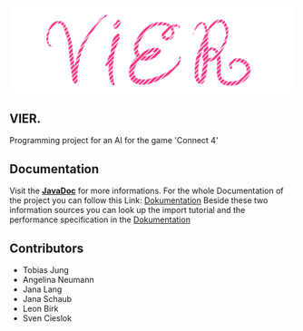 ![Logo](https://raw.githubusercontent.com/SvenC56/vierpunkt/master/bin/de/dhbw/vierpunkt/gui/ueberschrift.jpg)
## VIER.

Programming project for an AI for the game 'Connect 4'

## Documentation

Visit the [**JavaDoc**](https://htmlpreview.github.io/?https://github.com/SvenC56/vierpunkt/blob/master/doc/index.html) for more informations.
For the whole Documentation of the project you can follow this Link: [Dokumentation](https://github.com/SvenC56/vierpunkt/blob/master/Bundle_Dokumentation/BundleDokumentation_Gruppe4_WWI14SCA.pdf) 
Beside these two information sources you can look up the import tutorial and the performance specification in the [Dokumentation](https://github.com/SvenC56/vierpunkt/wiki)  

## Contributors

* Tobias Jung
* Angelina Neumann
* Jana Lang
* Jana Schaub
* Leon Birk
* Sven Cieslok
